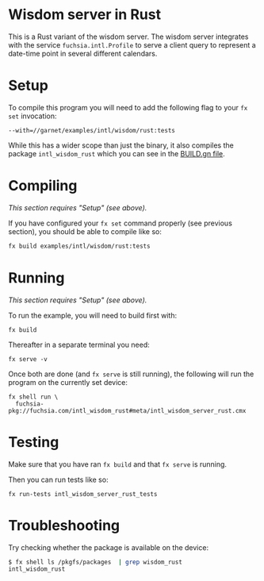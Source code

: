 # Wisdom server in Rust

This is a Rust variant of the wisdom server.   The wisdom server integrates
with the service `fuchsia.intl.Profile` to serve a client query to represent
a date-time point in several different calendars.

# Setup

To compile this program you will need to add the following flag to your `fx set`
invocation:

```
--with=//garnet/examples/intl/wisdom/rust:tests
```

While this has a wider scope than just the binary, it also compiles the package
`intl_wisdom_rust` which you can see in the [BUILD.gn file](BUILD.gn).

# Compiling

*This section requires "Setup" (see above).*

If you have configured your `fx set` command properly (see previous section),
you should be able to compile like so:

```bash
fx build examples/intl/wisdom/rust:tests
```

# Running

*This section requires "Setup" (see above).*

To run the example, you will need to build first with:

```
fx build
```

Thereafter in a separate terminal you need:

```
fx serve -v
```

Once both are done (and `fx serve` is still running), the following will run
the program on the currently set device:

```
fx shell run \
  fuchsia-pkg://fuchsia.com/intl_wisdom_rust#meta/intl_wisdom_server_rust.cmx
```

# Testing

Make sure that you have ran `fx build` and that `fx serve` is running.

Then you can run tests like so:

```
fx run-tests intl_wisdom_server_rust_tests
```

# Troubleshooting

Try checking whether the package is available on the device:

```bash
$ fx shell ls /pkgfs/packages  | grep wisdom_rust
intl_wisdom_rust
```

